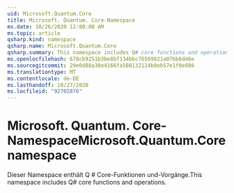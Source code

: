 ```yaml
---
uid: Microsoft.Quantum.Core
title: Microsoft. Quantum. Core-Namespace
ms.date: 10/26/2020 12:00:00 AM
ms.topic: article
qsharp.kind: namespace
qsharp.name: Microsoft.Quantum.Core
qsharp.summary: This namespace includes Q# core functions and operations.
ms.openlocfilehash: 678cb9251b3be8bf134bbc76569821a07bb6d46e
ms.sourcegitcommit: 29e0d88a30e4166fa580132124b0eb57e1f0e986
ms.translationtype: MT
ms.contentlocale: de-DE
ms.lasthandoff: 10/27/2020
ms.locfileid: "92702876"
---
```

# <a name="microsoftquantumcore-namespace"></a><span data-ttu-id="7f946-102">Microsoft. Quantum. Core-Namespace</span><span class="sxs-lookup"><span data-stu-id="7f946-102">Microsoft.Quantum.Core namespace</span></span>

<span data-ttu-id="7f946-103">Dieser Namespace enthält Q # Core-Funktionen und-Vorgänge.</span><span class="sxs-lookup"><span data-stu-id="7f946-103">This namespace includes Q# core functions and operations.</span></span>

